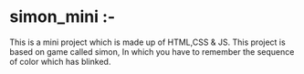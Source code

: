 # simon_mini :-
This is a mini project which is made up of HTML,CSS & JS.
This project is based on game called simon, In which you have to remember the sequence of color which has blinked.

